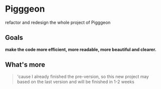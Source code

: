 # Pigggeon
refactor and redesign the whole project of Pigggeon

## Goals
**make the code more efficient, more readable, more beautiful  and clearer.**

## What's more
> 'cause I already finished the pre-version, so this new project may based on 
the last version and will be finished in 1-2 weeks
